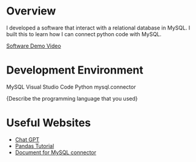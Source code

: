 # Overview

I developed a software that interact with a relational database in MySQL.
I built this to learn how I can connect python code with MySQL.


[Software Demo Video](http://youtube.link.goes.here)

# Development Environment

MySQL
Visual Studio Code
Python
mysql.connector

{Describe the programming language that you used}

# Useful Websites

* [Chat GPT](https://chat.openai.com/)
* [Pandas Tutorial](https://www.w3schools.com/python/pandas/)
* [Document for MySQL connector](https://dev.mysql.com/doc/connector-python/en/)
